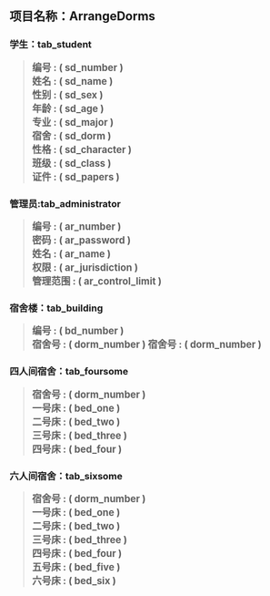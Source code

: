   
  ## 项目名称：ArrangeDorms   
  ### 学生：tab_student
  > <big>**编号 : ( sd_number )**</big>   
    <big>**姓名 : ( sd_name )**</big>  
    <big>**性别 : ( sd_sex )**</big>  
    <big>**年龄 : ( sd_age )**</big>  
    <big>**专业 : ( sd_major )**</big>   
    <big>**宿舍 : ( sd_dorm )**</big>   
    <big>**性格 : ( sd_character )**</big>  
    <big>**班级 : ( sd_class )**</big>  
    <big>**证件 : ( sd_papers )**</big>
     
### 管理员:tab_administrator
 >  <big>**编号 : ( ar_number )**</big>  
    <big>**密码 : ( ar_password )**</big>  
    <big>**姓名 : ( ar_name )**</big>  
    <big>**权限 : ( ar_jurisdiction )**</big>  
    <big>**管理范围 : ( ar_control_limit )**</big>  

### 宿舍楼：tab_building
 >  <big>**编号 : ( bd_number )**</big>  
    <big>**宿舍号 : ( dorm_number )**</big> 
    <big>**宿舍号 : ( dorm_number )**</big> 

### 四人间宿舍：tab_foursome
>   <big>**宿舍号 : ( dorm_number )**</big>   
    <big>**一号床 : ( bed_one )**</big>  
    <big>**二号床 : ( bed_two )**</big>  
    <big>**三号床 : ( bed_three )**</big>  
    <big>**四号床 : ( bed_four )**</big> 


### 六人间宿舍：tab_sixsome
>   <big>**宿舍号 : ( dorm_number )**</big>   
    <big>**一号床 : ( bed_one )**</big>  
    <big>**二号床 : ( bed_two )**</big>  
    <big>**三号床 : ( bed_three )**</big>  
    <big>**四号床 : ( bed_four )**</big>  
    <big>**五号床 : ( bed_five )**</big>  
    <big>**六号床 : ( bed_six )**</big>  

